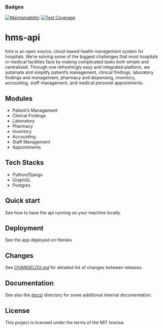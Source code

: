 ### Badges
[![Maintainability](https://api.codeclimate.com/v1/badges/4babac74a9e043479283/maintainability)](https://codeclimate.com/github/saleonhealth/hms-api/maintainability)
[![Test Coverage](https://api.codeclimate.com/v1/badges/4babac74a9e043479283/test_coverage)](https://codeclimate.com/github/saleonhealth/hms-api/test_coverage)
# hms-api
hms is an open source, cloud-based health management system for hospitals. We’re solving some of the biggest challenges that most hospitals or medical facilities face by making complicated tasks both simple and centralized.
Through one refreshingly easy and integrated platform, we automate and simplify patient’s management, clinical findings, laboratory findings and management, pharmacy and dispensing, inventory, accounting, staff management, and medical personel appointments.

## Modules
- Patient’s Management
- Clinical Findings
- Laboratory
- Pharmacy
- Inventory
- Accounting
- Staff Management
- Appointments

## Tech Stacks
- Python/Django
- GraphQL
- Postgres

## Quick start
See how to have the api running on your machine locally.

## Deployment
See the app deployed on Heroku

## Changes
See [CHANGELOG.md](https://github.com/saleonhealth/hms-api/blob/master/CHANGELOG.md#change-log) for detailed list of changes between releases.

## Documentation
See also the [docs/]() directory for some additional internal documentation.

## License
This project is licensed under the terms of the MIT license.
